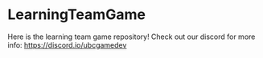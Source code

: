 # LearningTeamGame
Here is the learning team game repository! Check out our discord for more info: https://discord.io/ubcgamedev
